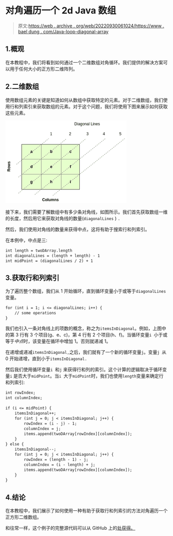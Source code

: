 # 对角遍历一个 2d Java 数组

> 原文:[https://web . archive . org/web/20220930061024/https://www . bael dung . com/Java-loop-diagonal-array](https://web.archive.org/web/20220930061024/https://www.baeldung.com/java-loop-diagonal-array)

## 1.概观

在本教程中，我们将看到如何通过一个二维数组对角循环。我们提供的解决方案可以用于任何大小的正方形二维阵列。

## 2.二维数组

使用数组元素的关键是知道如何从数组中获取特定的元素。对于二维数组，我们使用行和列索引来获取数组的元素。对于这个问题，我们将使用下图来展示如何获取这些元素。

[![LoopingDiagonallyThrough2DArray 2](img/630159246685856bf16e453e6c4a7a20.png)](/web/20221206062814/https://www.baeldung.com/wp-content/uploads/2019/07/LoopingDiagonallyThrough2DArray-2.png)

接下来，我们需要了解数组中有多少条对角线，如图所示。我们首先获取数组一维的长度，然后用它来获取对角线的数量(`diagonalLines` ) `.`

然后，我们使用对角线的数量来获得中点，这将有助于搜索行和列索引。

在本例中，中点是三:

```
int length = twoDArray.length
int diagonalLines = (length + length) - 1
int midPoint = (diagonalLines / 2) + 1
```

## 3.获取行和列索引

为了遍历整个数组，我们从 1 开始循环，直到循环变量小于或等于`diagonalLines` 变量。

```
for (int i = 1; i <= diagonalLines; i++) {
    // some operations
}
```

我们也引入一条对角线上的项数的概念，称之为`itemsInDiagonal`。例如，上图中的第 3 行有 3 个项目(g、e、c)，第 4 行有 2 个项目(h、f)。当循环变量`i `小于或等于*中点*时，该变量在循环中增加 1。否则就递减 1。

在递增或递减`itemsInDiagonal,`之后，我们就有了一个新的循环变量`j`。变量`j `从 0 开始递增，直到小于`itemsInDiagonal.`

然后我们使用循环变量`i `和`j` 来获得行和列的索引。这个计算的逻辑取决于循环变量`i` 是否大于`midPoint`。当`i `大于`midPoint`时，我们也使用`length`变量来确定行和列索引:

```
int rowIndex;
int columnIndex;

if (i <= midPoint) {
    itemsInDiagonal++;
    for (int j = 0; j < itemsInDiagonal; j++) {
        rowIndex = (i - j) - 1;
        columnIndex = j;
        items.append(twoDArray[rowIndex][columnIndex]);
    }
} else {
    itemsInDiagonal--;
    for (int j = 0; j < itemsInDiagonal; j++) {
        rowIndex = (length - 1) - j;
        columnIndex = (i - length) + j;
        items.append(twoDArray[rowIndex][columnIndex]);
    }
}
```

## 4.结论

在本教程中，我们展示了如何使用一种有助于获取行和列索引的方法对角遍历一个正方形二维数组。

和往常一样，这个例子的完整源代码可以从 GitHub 上的[处获得。](https://web.archive.org/web/20221206062814/https://github.com/eugenp/tutorials/tree/master/core-java-modules/core-java-arrays-multidimensional)